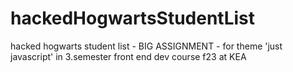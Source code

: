 # hackedHogwartsStudentList
hacked hogwarts student list - BIG ASSIGNMENT - for theme 'just javascript' in 3.semester front end dev course f23 at KEA 
